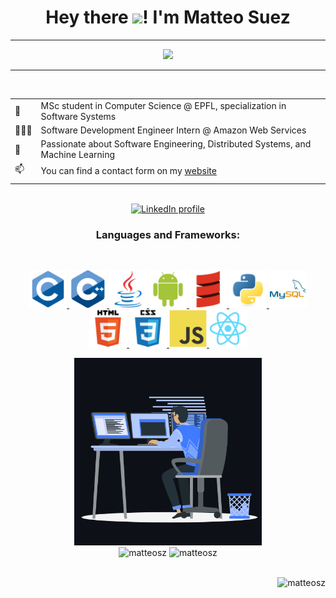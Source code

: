 <h1 align="center">Hey there <img src="https://media.giphy.com/media/hvRJCLFzcasrR4ia7z/giphy.gif" width="25">! I'm Matteo Suez</h1>
<hr/>
<p align="center">
  <a href="https://github.com/DenverCoder1/readme-typing-svg"><img src="https://readme-typing-svg.herokuapp.com?lines=Master+student+at+EPFL+in+Computer+Science;SDE+Intern+at+AWS&center=true&width=500&height=50"></a>
</p>
<hr/>
<br>

<div align="center">

|   |   |
|---|---|
| 📓 | MSc student in Computer Science @ EPFL, specialization in Software Systems         |
| 👨🏽‍💻 | Software Development Engineer Intern @ Amazon Web Services                         |
| 🌱 | Passionate about Software Engineering, Distributed Systems, and Machine Learning   |
| 📫 | You can find a contact form on my <a href="https://www.matteosuez.com">website</a> |
|   |   |

    
 
<br>
<a href="https://www.linkedin.com/in/matteo-suez/">
  <img alt="LinkedIn profile" width="45px" src="https://img.icons8.com/nolan/96/linkedin.png" />
</a>
  <h3>Languages and Frameworks:</h3><br>
<p> 
  <a href="https://www.cprogramming.com/" target="_blank"
    rel="noreferrer"> 
    <img src="https://raw.githubusercontent.com/devicons/devicon/master/icons/c/c-original.svg"
      alt="c" width="60" height="60" /> 
  </a> 
  <a href="https://www.w3schools.com/cpp/" target="_blank" rel="noreferrer">
    <img src="https://raw.githubusercontent.com/devicons/devicon/master/icons/cplusplus/cplusplus-original.svg"
      alt="cplusplus" width="60" height="60" /> 
  </a>  
  <a href="https://www.java.com" target="_blank" rel="noreferrer"> 
        <img src="https://raw.githubusercontent.com/devicons/devicon/master/icons/java/java-original.svg" alt="java" width="60" height="60" /> 
  </a>
  <a href="https://www.android.com/" target="_blank" rel="noreferrer"> 
        <img src="https://raw.githubusercontent.com/devicons/devicon/master/icons/android/android-original.svg" alt="android" width="60" height="60" /> 
  </a>
  <a href="https://www.python.org" target="_blank" rel="noreferrer"> <img
      src="https://raw.githubusercontent.com/devicons/devicon/master/icons/scala/scala-original.svg" alt="scala"
      width="60" height="60" /> </a>
   <a href="https://www.scala-lang.org/" target="_blank" rel="noreferrer"> <img
      src="https://raw.githubusercontent.com/devicons/devicon/master/icons/python/python-original.svg" alt="python"
      width="60" height="60" /> </a>
  <a href="https://www.mysql.com/" target="_blank" rel="noreferrer"> <img
      src="https://raw.githubusercontent.com/devicons/devicon/master/icons/mysql/mysql-original-wordmark.svg"
      alt="mysql" width="60" height="60" /> </a> 
  <a href="https://www.w3.org/html/" target="_blank" rel="noreferrer"> <img
      src="https://raw.githubusercontent.com/devicons/devicon/master/icons/html5/html5-original-wordmark.svg"
      alt="html5" width="60" height="60" /> </a>
  <a href="https://www.w3schools.com/css/" target="_blank"
    rel="noreferrer"> <img
      src="https://raw.githubusercontent.com/devicons/devicon/master/icons/css3/css3-original-wordmark.svg" alt="css3"
      width="60" height="60" /> </a> <a href="https://developer.mozilla.org/en-US/docs/Web/JavaScript" target="_blank"
    rel="noreferrer"> <img
      src="https://raw.githubusercontent.com/devicons/devicon/master/icons/javascript/javascript-original.svg"
      alt="javascript" width="60" height="60" /> </a> 
  <a href="https://reactjs.org" target="_blank"
    rel="noreferrer"> <img
      src="https://github.com/devicons/devicon/blob/master/icons/react/react-original.svg"
      alt="react" width="60" height="60" /> </a> 
  </p>
</div>
<div align="center">
  <div align="center">
  <img src="https://github.com/matteosz/matteosz/blob/Tank/src/coding_animation.gif" alt="matteosz" width="300" height="300"/>
</div>
  <div align="center">
  <img src="https://github-readme-stats.vercel.app/api?username=matteosz&show_icons=true&locale=en"
    alt="matteosz"  width="300" height="200"/>
  <img src="https://github-readme-streak-stats.herokuapp.com/?user=matteosz&" alt="matteosz"  width="300" height="200"/>
</div>
</div>
<br>
<p align="right"><img src="https://komarev.com/ghpvc/?username=matteosz&label=Profile%20views&color=0e75b6&style=flat"
    alt="matteosz" /> </p>
